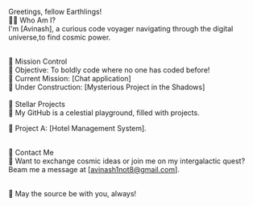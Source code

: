 Greetings, fellow Earthlings!<br>
👨‍💻 Who Am I?<br>
I'm [Avinash], a curious code voyager navigating through the digital universe,to find cosmic power.<br><br>

🚀 Mission Control<br>
🌟 Objective: To boldly code where no one has coded before!<br>
🎯 Current Mission: [Chat application]<br>
🚧 Under Construction: [Mysterious Project in the Shadows]<br><br>
🌌 Stellar Projects<br>
🌠 My GitHub is a celestial playground, filled with projects.<br>

🌟 Project A: [Hotel Management System].<br><br>

📡 Contact Me<br>
🌌 Want to exchange cosmic ideas or join me on my intergalactic quest? Beam me a message at [avinash1not8@gmail.com].<br><br>

🌠 May the source be with you, always!

